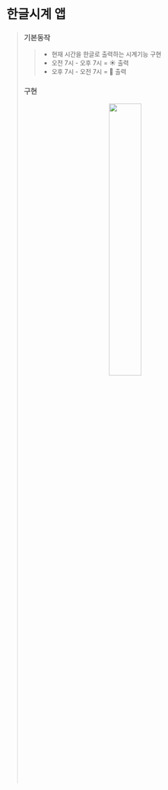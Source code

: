 # 한글시계 앱

> ### 기본동작 
>> * 현재 시간을 한글로 출력하는 시계기능 구현
>> * 오전 7시 - 오후 7시 = ☀️ 출력
>> * 오후 7시 - 오전 7시 = 🌙 출력
>> 
>> 
>> 
>> 
>>  
>
>
>### 구현 
><p align="center"><img width="40%" src="https://user-images.githubusercontent.com/78553659/142827412-bb0d1ce3-4592-4bdb-b83f-44ee1aeb9b61.gif"/></p>
> 
